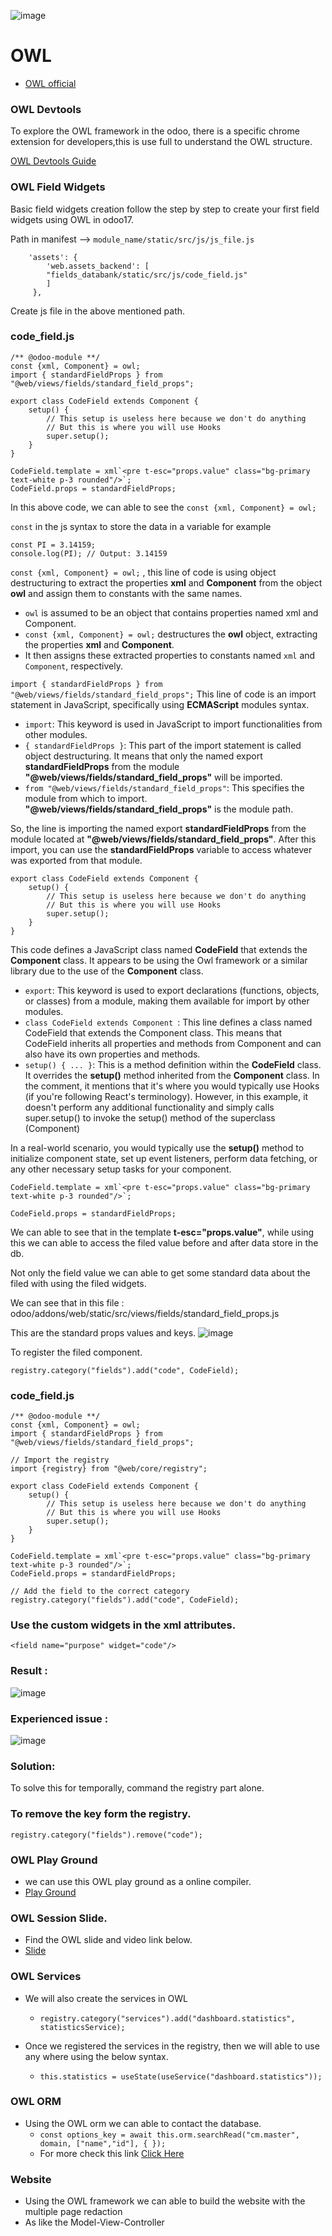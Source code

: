 ![image](https://github.com/user-attachments/assets/4e3e2e93-67ff-49c3-8ed1-c2ac50908b26)

# OWL 

- [OWL official](https://odoo.github.io/owl/)


### OWL Devtools

To explore the OWL framework in the odoo, there is a specific chrome extension for developers,this is use full to understand the OWL structure.

[OWL Devtools Guide](https://github.com/odoo/owl/blob/master/doc/tools/devtools_guide.md)

### OWL Field Widgets

Basic field widgets creation follow the step by step to create your first field widgets using OWL in odoo17.

Path in manifest --> ```module_name/static/src/js/js_file.js```

```
    'assets': {
        'web.assets_backend': [
        "fields_databank/static/src/js/code_field.js"
        ]
     },
```   
Create js file in the above mentioned path.

### code_field.js

```
/** @odoo-module **/
const {xml, Component} = owl;
import { standardFieldProps } from "@web/views/fields/standard_field_props";

export class CodeField extends Component {
    setup() {
        // This setup is useless here because we don't do anything
        // But this is where you will use Hooks
        super.setup();
    }
}

CodeField.template = xml`<pre t-esc="props.value" class="bg-primary text-white p-3 rounded"/>`;
CodeField.props = standardFieldProps;

```

In this above code, we can able to see the ``` const {xml, Component} = owl; ```

```const``` in the js syntax to store the data in a variable 
for example

``` 
const PI = 3.14159;
console.log(PI); // Output: 3.14159
```

``` const {xml, Component} = owl; ``` , this line of code is using object destructuring to extract the properties **xml** and **Component** from the object **owl** and assign them to constants with the same names.

- ```owl``` is assumed to be an object that contains properties named xml and Component.
- ```const {xml, Component} = owl;``` destructures the **owl** object, extracting the properties **xml** and **Component**.
- It then assigns these extracted properties to constants named ```xml``` and ```Component```, respectively.


```import { standardFieldProps } from "@web/views/fields/standard_field_props";```
This line of code is an import statement in JavaScript, specifically using **ECMAScript** modules syntax.

- ```import```: This keyword is used in JavaScript to import functionalities from other modules.
- ```{ standardFieldProps }```: This part of the import statement is called object destructuring. It means that only the named export **standardFieldProps** from the module **"@web/views/fields/standard_field_props"** will be imported.
- ```from "@web/views/fields/standard_field_props"```: This specifies the module from which to import. **"@web/views/fields/standard_field_props"** is the module path.

So, the line is importing the named export **standardFieldProps** from the module located at **"@web/views/fields/standard_field_props"**. After this import, you can use the **standardFieldProps** variable to access whatever was exported from that module.

```
export class CodeField extends Component {
    setup() {
        // This setup is useless here because we don't do anything
        // But this is where you will use Hooks
        super.setup();
    }
}
```

This code defines a JavaScript class named **CodeField** that extends the **Component** class. It appears to be using the Owl framework or a similar library due to the use of the **Component** class.

- ```export```: This keyword is used to export declarations (functions, objects, or classes) from a module, making them available for import by other modules.
- ```class CodeField extends Component ```: This line defines a class named CodeField that extends the Component class. This means that CodeField inherits all properties and methods from Component and can also have its own properties and methods.
- ```setup() { ... }```: This is a method definition within the **CodeField** class. It overrides the **setup()** method inherited from the **Component** class. In the comment, it mentions that it's where you would typically use Hooks (if you're following React's terminology). However, in this example, it doesn't perform any additional functionality and simply calls super.setup() to invoke the setup() method of the superclass (Component)

In a real-world scenario, you would typically use the **setup()** method to initialize component state, set up event listeners, perform data fetching, or any other necessary setup tasks for your component.

```CodeField.template = xml`<pre t-esc="props.value" class="bg-primary text-white p-3 rounded"/>`; ```
 
```CodeField.props = standardFieldProps;``` 

We can able to see that in the template **t-esc="props.value"**, while using this we can able to access the filed value before and after data store in the db.

Not only the field value we can able to get some standard data about the filed with using the filed widgets.

We can see that in this file : 
 odoo/addons/web/static/src/views/fields/standard_field_props.js  

This are the standard props values and keys.
![image](uploads/dde85157b89645b885805c265c185e7b/image.png)


To register the filed component.

```registry.category("fields").add("code", CodeField);```



### code_field.js

```
/** @odoo-module **/
const {xml, Component} = owl;
import { standardFieldProps } from "@web/views/fields/standard_field_props";

// Import the registry
import {registry} from "@web/core/registry";

export class CodeField extends Component {
    setup() {
        // This setup is useless here because we don't do anything
        // But this is where you will use Hooks
        super.setup();
    }
}

CodeField.template = xml`<pre t-esc="props.value" class="bg-primary text-white p-3 rounded"/>`;
CodeField.props = standardFieldProps;

// Add the field to the correct category
registry.category("fields").add("code", CodeField);
```

### Use the custom widgets in the xml attributes.

``` <field name="purpose" widget="code"/> ``` 

### Result :
![image](uploads/bb5c9060ea1da351ac336c103da5a1c6/image.png)


### Experienced issue :

![image](uploads/909ed4c97d05c971fd2145ac7e2b00c0/image.png)


### Solution:
To solve this for temporally, command the registry part alone.  


### To remove the key form the registry.
```registry.category("fields").remove("code");``` 


### OWL Play Ground
 - we can use this OWL play ground as a online compiler.
 - [Play Ground](https://odoo.github.io/owl/playground/)


### OWL Session Slide.
 - Find the OWL slide and video link below.
 - [Slide](https://docs.google.com/presentation/d/1a_UMftIetHKEzbHomlTpaykVJx_R6ebTUxkNgH_xze8/edit?usp=sharing)

### OWL Services
- We will also create the services in OWL

     - ``` registry.category("services").add("dashboard.statistics", statisticsService); ```
- Once we registered the services in the registry, then we will able to use any where using the below syntax.
     - ``` this.statistics = useState(useService("dashboard.statistics"));  ```

### OWL ORM
- Using the OWL orm we can able to contact the database.
    - ``` const options_key = await this.orm.searchRead("cm.master", domain, ["name","id"], { }); ```
    - For more check this link [Click Here](https://ajscript.com/odoo/dashboard/odoo-dashboard-using-owl-action-service/)

### Website
- Using the OWL framework we can able to build the website with the multiple page redaction
- As like the Model-View-Controller  

